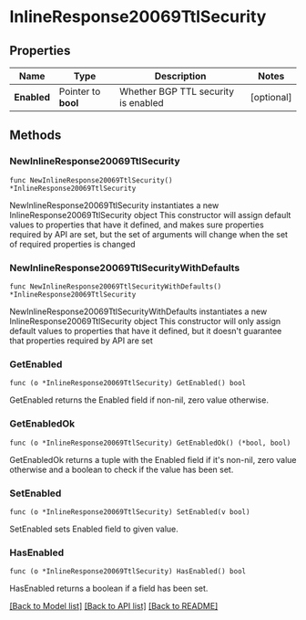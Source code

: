 # InlineResponse20069TtlSecurity

## Properties

Name | Type | Description | Notes
------------ | ------------- | ------------- | -------------
**Enabled** | Pointer to **bool** | Whether BGP TTL security is enabled | [optional] 

## Methods

### NewInlineResponse20069TtlSecurity

`func NewInlineResponse20069TtlSecurity() *InlineResponse20069TtlSecurity`

NewInlineResponse20069TtlSecurity instantiates a new InlineResponse20069TtlSecurity object
This constructor will assign default values to properties that have it defined,
and makes sure properties required by API are set, but the set of arguments
will change when the set of required properties is changed

### NewInlineResponse20069TtlSecurityWithDefaults

`func NewInlineResponse20069TtlSecurityWithDefaults() *InlineResponse20069TtlSecurity`

NewInlineResponse20069TtlSecurityWithDefaults instantiates a new InlineResponse20069TtlSecurity object
This constructor will only assign default values to properties that have it defined,
but it doesn't guarantee that properties required by API are set

### GetEnabled

`func (o *InlineResponse20069TtlSecurity) GetEnabled() bool`

GetEnabled returns the Enabled field if non-nil, zero value otherwise.

### GetEnabledOk

`func (o *InlineResponse20069TtlSecurity) GetEnabledOk() (*bool, bool)`

GetEnabledOk returns a tuple with the Enabled field if it's non-nil, zero value otherwise
and a boolean to check if the value has been set.

### SetEnabled

`func (o *InlineResponse20069TtlSecurity) SetEnabled(v bool)`

SetEnabled sets Enabled field to given value.

### HasEnabled

`func (o *InlineResponse20069TtlSecurity) HasEnabled() bool`

HasEnabled returns a boolean if a field has been set.


[[Back to Model list]](../README.md#documentation-for-models) [[Back to API list]](../README.md#documentation-for-api-endpoints) [[Back to README]](../README.md)


